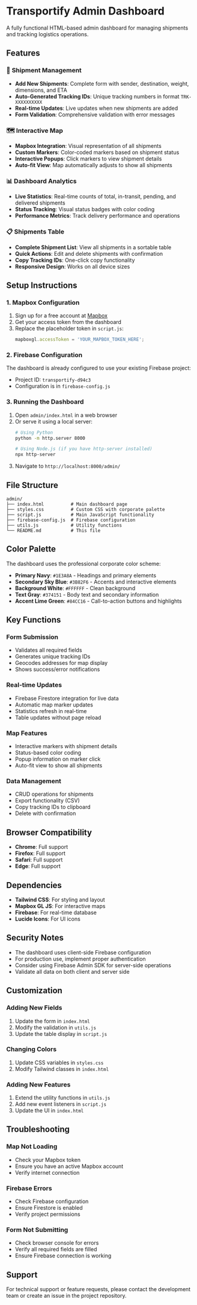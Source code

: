 # Transportify Admin Dashboard

A fully functional HTML-based admin dashboard for managing shipments and tracking logistics operations.

## Features

### 🚚 **Shipment Management**
- **Add New Shipments**: Complete form with sender, destination, weight, dimensions, and ETA
- **Auto-Generated Tracking IDs**: Unique tracking numbers in format `TRK-XXXXXXXXXX`
- **Real-time Updates**: Live updates when new shipments are added
- **Form Validation**: Comprehensive validation with error messages

### 🗺️ **Interactive Map**
- **Mapbox Integration**: Visual representation of all shipments
- **Custom Markers**: Color-coded markers based on shipment status
- **Interactive Popups**: Click markers to view shipment details
- **Auto-fit View**: Map automatically adjusts to show all shipments

### 📊 **Dashboard Analytics**
- **Live Statistics**: Real-time counts of total, in-transit, pending, and delivered shipments
- **Status Tracking**: Visual status badges with color coding
- **Performance Metrics**: Track delivery performance and operations

### 📋 **Shipments Table**
- **Complete Shipment List**: View all shipments in a sortable table
- **Quick Actions**: Edit and delete shipments with confirmation
- **Copy Tracking IDs**: One-click copy functionality
- **Responsive Design**: Works on all device sizes

## Setup Instructions

### 1. **Mapbox Configuration**
1. Sign up for a free account at [Mapbox](https://www.mapbox.com/)
2. Get your access token from the dashboard
3. Replace the placeholder token in `script.js`:
   ```javascript
   mapboxgl.accessToken = 'YOUR_MAPBOX_TOKEN_HERE';
   ```

### 2. **Firebase Configuration**
The dashboard is already configured to use your existing Firebase project:
- Project ID: `transportify-d94c3`
- Configuration is in `firebase-config.js`

### 3. **Running the Dashboard**
1. Open `admin/index.html` in a web browser
2. Or serve it using a local server:
   ```bash
   # Using Python
   python -m http.server 8000
   
   # Using Node.js (if you have http-server installed)
   npx http-server
   ```
3. Navigate to `http://localhost:8000/admin/`

## File Structure

```
admin/
├── index.html          # Main dashboard page
├── styles.css          # Custom CSS with corporate palette
├── script.js           # Main JavaScript functionality
├── firebase-config.js  # Firebase configuration
├── utils.js            # Utility functions
└── README.md           # This file
```

## Color Palette

The dashboard uses the professional corporate color scheme:

- **Primary Navy**: `#1E3A8A` - Headings and primary elements
- **Secondary Sky Blue**: `#3B82F6` - Accents and interactive elements
- **Background White**: `#FFFFFF` - Clean background
- **Text Gray**: `#374151` - Body text and secondary information
- **Accent Lime Green**: `#84CC16` - Call-to-action buttons and highlights

## Key Functions

### **Form Submission**
- Validates all required fields
- Generates unique tracking IDs
- Geocodes addresses for map display
- Shows success/error notifications

### **Real-time Updates**
- Firebase Firestore integration for live data
- Automatic map marker updates
- Statistics refresh in real-time
- Table updates without page reload

### **Map Features**
- Interactive markers with shipment details
- Status-based color coding
- Popup information on marker click
- Auto-fit view to show all shipments

### **Data Management**
- CRUD operations for shipments
- Export functionality (CSV)
- Copy tracking IDs to clipboard
- Delete with confirmation

## Browser Compatibility

- **Chrome**: Full support
- **Firefox**: Full support
- **Safari**: Full support
- **Edge**: Full support

## Dependencies

- **Tailwind CSS**: For styling and layout
- **Mapbox GL JS**: For interactive maps
- **Firebase**: For real-time database
- **Lucide Icons**: For UI icons

## Security Notes

- The dashboard uses client-side Firebase configuration
- For production use, implement proper authentication
- Consider using Firebase Admin SDK for server-side operations
- Validate all data on both client and server side

## Customization

### **Adding New Fields**
1. Update the form in `index.html`
2. Modify the validation in `utils.js`
3. Update the table display in `script.js`

### **Changing Colors**
1. Update CSS variables in `styles.css`
2. Modify Tailwind classes in `index.html`

### **Adding New Features**
1. Extend the utility functions in `utils.js`
2. Add new event listeners in `script.js`
3. Update the UI in `index.html`

## Troubleshooting

### **Map Not Loading**
- Check your Mapbox token
- Ensure you have an active Mapbox account
- Verify internet connection

### **Firebase Errors**
- Check Firebase configuration
- Ensure Firestore is enabled
- Verify project permissions

### **Form Not Submitting**
- Check browser console for errors
- Verify all required fields are filled
- Ensure Firebase connection is working

## Support

For technical support or feature requests, please contact the development team or create an issue in the project repository.
